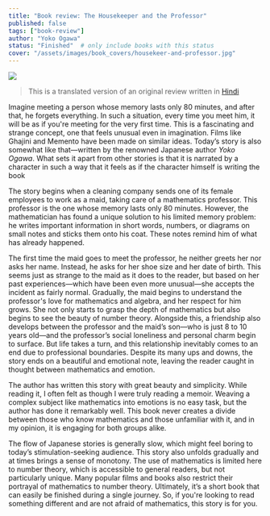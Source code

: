```yaml
---
title: "Book review: The Housekeeper and the Professor"
published: false
tags: ["book-review"]
author: "Yoko Ogawa"
status: "Finished"  # only include books with this status
cover: "/assets/images/book_covers/housekeer-and-professor.jpg"
---
```

<div class="blog-posts-book" >
    <img src="{{ cover }}" >
</div>

> This is a translated version of an original review written in [Hindi](/books/2025-05-01-housekeeper-and-professor-hi/)

Imagine meeting a person whose memory lasts only 80 minutes, and after that, he forgets everything. In such a situation, every time you meet him, it will be as if you're meeting for the very first time. This is a fascinating and strange concept, one that feels unusual even in imagination. Films like Ghajini and Memento have been made on similar ideas. Today’s story is also somewhat like that—written by the renowned Japanese author *Yoko Ogawa*. What sets it apart from other stories is that it is narrated by a character in such a way that it feels as if the character himself is writing the book

The story begins when a cleaning company sends one of its female employees to work as a maid, taking care of a mathematics professor. This professor is the one whose memory lasts only 80 minutes. However, the mathematician has found a unique solution to his limited memory problem: he writes important information in short words, numbers, or diagrams on small notes and sticks them onto his coat. These notes remind him of what has already happened.

The first time the maid goes to meet the professor, he neither greets her nor asks her name. Instead, he asks for her shoe size and her date of birth. This seems just as strange to the maid as it does to the reader, but based on her past experiences—which have been even more unusual—she accepts the incident as fairly normal. Gradually, the maid begins to understand the professor's love for mathematics and algebra, and her respect for him grows. She not only starts to grasp the depth of mathematics but also begins to see the beauty of number theory. Alongside this, a friendship also develops between the professor and the maid’s son—who is just 8 to 10 years old—and the professor’s social loneliness and personal charm begin to surface. But life takes a turn, and this relationship inevitably comes to an end due to professional boundaries. Despite its many ups and downs, the story ends on a beautiful and emotional note, leaving the reader caught in thought between mathematics and emotion.

The author has written this story with great beauty and simplicity. While reading it, I often felt as though I were truly reading a memoir. Weaving a complex subject like mathematics into emotions is no easy task, but the author has done it remarkably well. This book never creates a divide between those who know mathematics and those unfamiliar with it, and in my opinion, it is engaging for both groups alike.

The flow of Japanese stories is generally slow, which might feel boring to today’s stimulation-seeking audience. This story also unfolds gradually and at times brings a sense of monotony. The use of mathematics is limited here to number theory, which is accessible to general readers, but not particularly unique. Many popular films and books also restrict their portrayal of mathematics to number theory. Ultimately, it’s a short book that can easily be finished during a single journey. So, if you're looking to read something different and are not afraid of mathematics, this story is for you.
